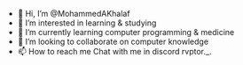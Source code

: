 - 👋 Hi, I’m @MohammedAKhalaf
- 👀 I’m interested in learning & studying
- 🌱 I’m currently learning computer programming & medicine
- 💞️ I’m looking to collaborate on computer knowledge
- 📫 How to reach me Chat with me in discord rvptor._.

<!---
MohammedAKhalaf/MohammedAKhalaf is a ✨ special ✨ repository because its `README.md` (this file) appears on your GitHub profile.
You can click the Preview link to take a look at your changes.
--->
